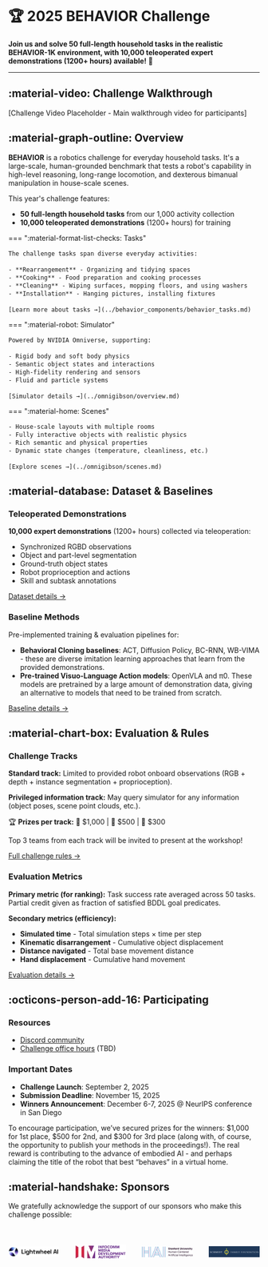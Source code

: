 # 🏆 **2025 BEHAVIOR Challenge**

**Join us and solve 50 full-length household tasks in the realistic BEHAVIOR-1K environment, with 10,000 teleoperated expert demonstrations (1200+ hours) available!** 🤖

---

## :material-video: **Challenge Walkthrough**

[Challenge Video Placeholder - Main walkthrough video for participants]

## :material-graph-outline: **Overview**

**BEHAVIOR** is a robotics challenge for everyday household tasks. It's a large-scale, human-grounded benchmark that tests a robot's capability in high-level reasoning, long-range locomotion, and dexterous bimanual manipulation in house-scale scenes.

This year's challenge features:

- **50 full-length household tasks** from our 1,000 activity collection
- **10,000 teleoperated demonstrations** (1200+ hours) for training

=== ":material-format-list-checks: Tasks"

    The challenge tasks span diverse everyday activities:

    - **Rearrangement** - Organizing and tidying spaces
    - **Cooking** - Food preparation and cooking processes
    - **Cleaning** - Wiping surfaces, mopping floors, and using washers
    - **Installation** - Hanging pictures, installing fixtures

    [Learn more about tasks →](../behavior_components/behavior_tasks.md)

=== ":material-robot: Simulator"

    Powered by NVIDIA Omniverse, supporting:

    - Rigid body and soft body physics
    - Semantic object states and interactions
    - High-fidelity rendering and sensors
    - Fluid and particle systems  

    [Simulator details →](../omnigibson/overview.md)

=== ":material-home: Scenes"

    - House-scale layouts with multiple rooms
    - Fully interactive objects with realistic physics
    - Rich semantic and physical properties
    - Dynamic state changes (temperature, cleanliness, etc.)

    [Explore scenes →](../omnigibson/scenes.md)


## :material-database: **Dataset & Baselines**

### Teleoperated Demonstrations

**10,000 expert demonstrations** (1200+ hours) collected via teleoperation:

- Synchronized RGBD observations
- Object and part-level segmentation
- Ground-truth object states
- Robot proprioception and actions
- Skill and subtask annotations

[Dataset details →](./dataset.md)

### Baseline Methods

Pre-implemented training & evaluation pipelines for:

- **Behavioral Cloning baselines**: ACT, Diffusion Policy, BC-RNN, WB-VIMA - these are diverse imitation learning approaches that learn from the provided demonstrations.
- **Pre-trained Visuo-Language Action models**: OpenVLA and π0.  These models are pretrained by a large amount of demonstration data, giving an alternative to models that need to be trained from scratch.

[Baseline details →](./baselines.md)

## :material-chart-box: **Evaluation & Rules**

### Challenge Tracks

**Standard track:** Limited to provided robot onboard observations (RGB + depth + instance segmentation + proprioception).

**Privileged information track:** May query simulator for any information (object poses, scene point clouds, etc.).

🏆 **Prizes per track:** 🥇 $1,000 | 🥈 $500 | 🥉 $300

Top 3 teams from each track will be invited to present at the workshop!

[Full challenge rules →](./rules.md)

### Evaluation Metrics

**Primary metric (for ranking):** Task success rate averaged across 50 tasks. Partial credit given as fraction of satisfied BDDL goal predicates.

**Secondary metrics (efficiency):**

- **Simulated time** - Total simulation steps × time per step
- **Kinematic disarrangement** - Cumulative object displacement 
- **Distance navigated** - Total base movement distance
- **Hand displacement** - Cumulative hand movement

[Evaluation details →](./tutorials/policy_eval.md)


## :octicons-person-add-16: **Participating**

### Resources

- [Discord community](https://discord.gg/bccR5vGFEx)
- [Challenge office hours](#) (TBD)

### Important Dates

- **Challenge Launch**: September 2, 2025
- **Submission Deadline**: November 15, 2025
- **Winners Announcement**: December 6-7, 2025 @ NeurIPS conference in San Diego

To encourage participation, we’ve secured prizes for the winners: $1,000 for 1st place, $500 for 2nd, and $300 for 3rd place (along with, of course, the opportunity to publish your methods in the proceedings!). The real reward is contributing to the advance of embodied AI - and perhaps claiming the title of the robot that best “behaves” in a virtual home.

## :material-handshake: **Sponsors**

We gratefully acknowledge the support of our sponsors who make this challenge possible:

<div style="display: flex; gap: 2rem; justify-content: center; align-items: center; margin: 1rem 0;">
  <a href="https://lightwheel.ai/home" title="Lightwheel" style="display: flex; align-items: center; justify-content: center; width: 200px; height: 100px;">
    <img src="../assets/challenge_2025/lightwheel_logo.png" alt="Lightwheel" style="max-height: 100%; max-width: 100%; width: auto; height: auto; object-fit: contain;" />
  </a>
  <a href="https://www.imda.gov.sg/" title="IMDA" style="display: flex; align-items: center; justify-content: center; width: 200px; height: 100px;">
    <img src="../assets/challenge_2025/imda_logo.png" alt="IMDA" style="max-height: 100%; max-width: 100%; width: auto; height: auto; object-fit: contain;" />
  </a>
  <a href="https://hai.stanford.edu/" title="Stanford HAI" style="display: flex; align-items: center; justify-content: center; width: 200px; height: 100px;">
    <img src="../assets/challenge_2025/hai_logo.png" alt="Stanford HAI" style="max-height: 100%; max-width: 100%; width: auto; height: auto; object-fit: contain;" />
  </a>
  <a href="https://tsffoundation.org/" title="Schmidt Family Foundation" style="display: flex; align-items: center; justify-content: center; width: 200px; height: 100px;">
    <img src="../assets/challenge_2025/schmidt_family_foundation_logo.png" alt="Schmidt Family Foundation" style="max-height: 100%; max-width: 100%; width: auto; height: auto; object-fit: contain;" />
  </a>
</div>